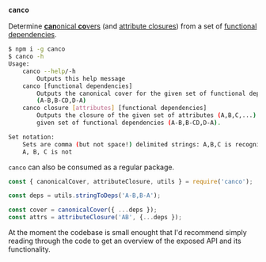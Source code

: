 ### `canco`

Determine [**can**onical **co**vers](https://en.wikipedia.org/wiki/Canonical_cover) (and [attribute closures](https://en.wikipedia.org/wiki/Functional_dependency#Closure_of_a_set_of_attributes)) from a set of [functional dependencies](https://en.wikipedia.org/wiki/Functional_dependency).

```bash
$ npm i -g canco
$ canco -h
Usage:
    canco --help/-h
        Outputs this help message
    canco [functional dependencies]
        Outputs the canonical cover for the given set of functional dependencies 
        (A-B,B-CD,D-A)
    canco closure [attributes] [functional dependencies]
        Outputs the closure of the given set of attributes (A,B,C,...) for the 
        given set of functional dependencies (A-B,B-CD,D-A).

Set notation:
    Sets are comma (but not space!) delimited strings: A,B,C is recognized but 
    A, B, C is not
```

`canco` can also be consumed as a regular package.

```js
const { canonicalCover, attributeClosure, utils } = require('canco');

const deps = utils.stringToDeps('A-B,B-A');

const cover = canonicalCover({ ...deps });
const attrs = attributeClosure('AB', {...deps });
```

At the moment the codebase is small enought that I'd recommend simply reading through the code to get an overview of the exposed API and its functionality.
